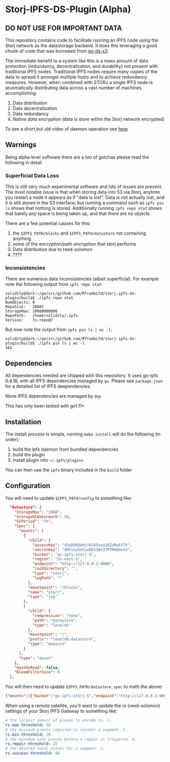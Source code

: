 
# Storj-IPFS-DS-Plugin (Alpha)

## DO NOT USE FOR IMPORTANT DATA

This repository contains code to facilitate running an IPFS node using the Storj network as the datastorage backend. It does this leveraging a good chunk of code that was borrowed from [go-ds-s3](https://github.com/ipfs/go-ds-s3).

The immediate benefit to a system like this is a mass amount of data protection (redundancy, decentralization, and durability) not present with traditional IPFS nodes. Traditional IPFS nodes require many copies of the data to spread it amongst multiple hosts and to achieve redundancy measures. However, when combined with STORJ a single IPFS node is atuomatically distributing data across a vast number of machines accomplishing:

1) Data distribution
2) Data decentralization
3) Data redundancy
4) *Native data encryption* (data is store within the Storj network encrypted)

To see a short,but old video of daemon operation see [here](https://gateway.temporal.cloud/ipfs/QmeFisZdZuHmnwaXEUBCaMJmoHQLLPn3DJfNiYwdCug5iG)

## Warnings

Being alpha level software there are a ton of gotchas please read the following in detail

### Superficial Data Loss

This is still very much experimental software and lots of issues are present. The most notable issue is that when storing data into S3 via Storj, anytime you restart a node it appears as if "data is lost".  Data is not actually lost, and it is still stored in the S3 interface, but running a command such as `ipfs pin ls` shows that nothing is stored. Additionally running `ipfs repo stat` shows that barely any space is being taken up, and that there are no objects

There are a few potential causes for this:

1) the `$IPFS_PATH/blocks` and `$IPFS_PATH/datastore` not containing anything
2) some of the encryption/path encryption that storj performs
3) Data distribution due to reed-solomon
4) ????

### Inconsistencies

There are numerous data inconsistencies (albeit superficial). For example note the following output from `ipfs repo stat`:

```shell
solidity@dark:~/go/src/github.com/RTradeLtd/storj-ipfs-ds-plugin/build$ ./ipfs repo stat
NumObjects: 0
RepoSize:   28881
StorageMax: 10000000000
RepoPath:   /home/solidity/.ipfs
Version:    fs-repo@7
```

But now note the output from `ipfs pin ls | wc -l`:

```shell
solidity@dark:~/go/src/github.com/RTradeLtd/storj-ipfs-ds-plugin/build$ ./ipfs pin ls | wc -l
162
```

## Dependencies

All dependencies needed are shipped with this repository. It uses go-ipfs 0.4.18, with all IPFS dependencies managed by `gx`. Please see `package.json` for a detailed list of IPFS deependencies.

None IPFS dependencies are managed by `dep`

This has only been tested with go1.11+

## Installation

The install process is simple, running `make install` will do the following (in order):

1) build the ipfs daemon from bundled dependencies
2) build the plugin
3) install plugin into `~/.ipfs/plugins`

You can then use the `ipfs` binary included in the `build` folder

## Configuration

You will need to update `$IPFS_PATH/config` to something like:

```json
  "Datastore": {
    "StorageMax": "10GB",
    "StorageGCWatermark": 90,
    "GCPeriod": "1h",
    "Spec": {
      "mounts": [
        {
          "child": {
            "accessKey": "45qhD6QdHjrNJ65vua16ZoRwEtTV",
            "secretKey": "4MFwsyGXCuuND15Wt37P7MH8HvVV",
            "bucket": "go-ipfs-storj-5",
            "region": "us-east-1",
            "endpoint": "http://127.0.0.1:9000",
            "rootDirectory": "",
            "type": "storj",
            "logPath": ""
          },
          "mountpoint": "/blocks",
          "name": "storj",
          "type": "log"
        },
        {
          "child": {
            "compression": "none",
            "path": "datastore",
            "type": "levelds"
          },
          "mountpoint": "/",
          "prefix": "leveldb.datastore",
          "type": "measure"
        }
      ],
      "type": "mount"
    },
    "HashOnRead": false,
    "BloomFilterSize": 0
  },
```

You will then need to update `$IPFS_PATH/datastore_spec` to math the above:

```json
{"mounts":[{"bucket":"go-ipfs-storj-5","endpoint":"http://127.0.0.1:9000","mountpoint":"/blocks","region":"us-east-1","rootDirectory":""},{"mountpoint":"/","path":"datastore","type":"levelds"}],"type":"mount"}
```

When using a remote satellite, you'll want to update the rs (reed-solomon) settings of your Storj IPFS Gateway to something like:

```yaml
# the largest amount of pieces to encode to. n.
rs.max-threshold: 50
# the minimum pieces required to recover a segment. k.
rs.min-threshold: 20
# the minimum safe pieces before a repair is triggered. m.
rs.repair-threshold: 25
# the desired total pieces for a segment. o.
rs.success-threshold: 40
``